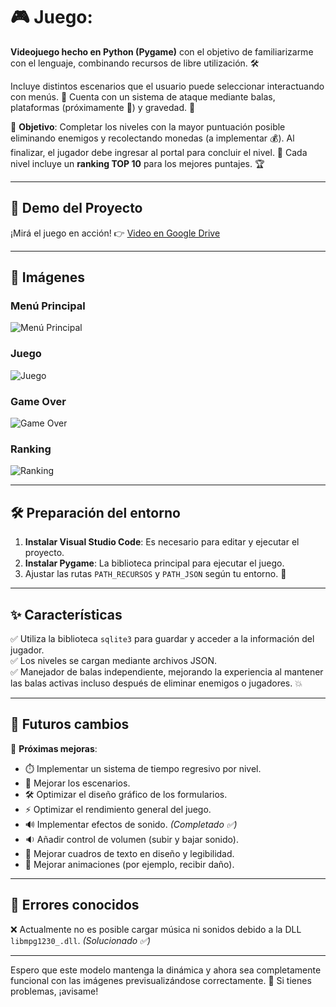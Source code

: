 # 🎮 Juego: 

**Videojuego hecho en Python (Pygame)** con el objetivo de familiarizarme con el lenguaje, combinando recursos de libre utilización. 🛠️ 

Incluye distintos escenarios que el usuario puede seleccionar interactuando con menús. 📜 Cuenta con un sistema de ataque mediante balas, plataformas (próximamente 🚧) y gravedad. 🌌

🎯 **Objetivo**: Completar los niveles con la mayor puntuación posible eliminando enemigos y recolectando monedas (a implementar 💰). Al finalizar, el jugador debe ingresar al portal para concluir el nivel. 🚪 Cada nivel incluye un **ranking TOP 10** para los mejores puntajes. 🏆

---

## 🎥 Demo del Proyecto

¡Mirá el juego en acción! 👉 [Video en Google Drive](https://drive.google.com/file/d/1kFLGx_ke-waVkJksnOW7EMRiVJQZSXF8/view)

---

## 📸 Imágenes

### Menú Principal
![Menú Principal](https://private-user-images.githubusercontent.com/106789613/396240749-f27650c2-9697-4713-9c17-a7ae05a29b04.PNG?jwt=...)

### Juego
![Juego](https://private-user-images.githubusercontent.com/106789613/396240771-6d348571-f9f1-415c-8e1f-52c7668599dc.PNG?jwt=...)

### Game Over
![Game Over](https://private-user-images.githubusercontent.com/106789613/396240708-67d557bb-1f41-4806-93c7-14de22d5c772.PNG?jwt=...)

### Ranking
![Ranking](https://private-user-images.githubusercontent.com/106789613/396240807-d862eadf-6727-49a9-9ac7-c4994252ef6f.PNG?jwt=...)

---

## 🛠️ Preparación del entorno

1. **Instalar Visual Studio Code**: Es necesario para editar y ejecutar el proyecto.
2. **Instalar Pygame**: La biblioteca principal para ejecutar el juego.
3. Ajustar las rutas `PATH_RECURSOS` y `PATH_JSON` según tu entorno. 📂

---

## ✨ Características

✅ Utiliza la biblioteca `sqlite3` para guardar y acceder a la información del jugador.  
✅ Los niveles se cargan mediante archivos JSON.  
✅ Manejador de balas independiente, mejorando la experiencia al mantener las balas activas incluso después de eliminar enemigos o jugadores. 💥

---

## 🚀 Futuros cambios

🔄 **Próximas mejoras**:  
- ⏱️ Implementar un sistema de tiempo regresivo por nivel.  
- 🎨 Mejorar los escenarios.  
- 🛠️ Optimizar el diseño gráfico de los formularios.  
- ⚡ Optimizar el rendimiento general del juego.  
- 🔊 Implementar efectos de sonido. *(Completado ✅)*  
- 🔉 Añadir control de volumen (subir y bajar sonido).  
- 📝 Mejorar cuadros de texto en diseño y legibilidad.  
- 🕺 Mejorar animaciones (por ejemplo, recibir daño).

---

## 🐞 Errores conocidos

❌ Actualmente no es posible cargar música ni sonidos debido a la DLL `libmpg1230_.dll`. *(Solucionado ✅)*  

---

Espero que este modelo mantenga la dinámica y ahora sea completamente funcional con las imágenes previsualizándose correctamente. 🚀 Si tienes problemas, ¡avisame!
